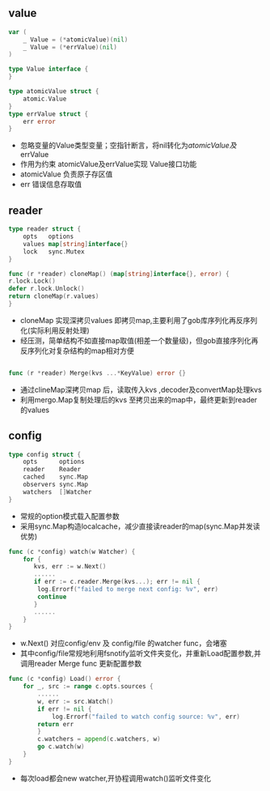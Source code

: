 ## value
```go
var (
	_ Value = (*atomicValue)(nil)
	_ Value = (*errValue)(nil)
)

type Value interface {
}

type atomicValue struct {
    atomic.Value
}
type errValue struct {
    err error
}
```
* 忽略变量的Value类型变量；空指针断言，将nil转化为*atomicValue及*errValue
* 作用为约束 atomicValue及errValue实现 Value接口功能
* atomicValue 负责原子存区值
* err 错误信息存取值


## reader
```go
type reader struct {
	opts   options
	values map[string]interface{}
	lock   sync.Mutex
}
```
```go
func (r *reader) cloneMap() (map[string]interface{}, error) {
r.lock.Lock()
defer r.lock.Unlock()
return cloneMap(r.values)
}
```
* cloneMap 实现深拷贝values 即拷贝map,主要利用了gob库序列化再反序列化(实际利用反射处理)
* 经压测，简单结构不如直接map取值(相差一个数量级)，但gob直接序列化再反序列化对复杂结构的map相对方便
```go

func (r *reader) Merge(kvs ...*KeyValue) error {}
```
* 通过clineMap深拷贝map 后，读取传入kvs ,decoder及convertMap处理kvs
* 利用mergo.Map复制处理后的kvs 至拷贝出来的map中，最终更新到reader的values

## config
```go
type config struct {
	opts      options
	reader    Reader
	cached    sync.Map
	observers sync.Map
	watchers  []Watcher
}
```
* 常规的option模式载入配置参数
* 采用sync.Map构造localcache，减少直接读reader的map(sync.Map并发读优势)
```go
func (c *config) watch(w Watcher) {
    for {
       kvs, err := w.Next()
	   ......
	   if err := c.reader.Merge(kvs...); err != nil {
        log.Errorf("failed to merge next config: %v", err)
        continue
       }
	   ......
    }
}
```
* w.Next() 对应config/env 及 config/file 的watcher func，会堵塞
* 其中config/file常规地利用fsnotify监听文件夹变化，并重新Load配置参数,并调用reader Merge func 更新配置参数
```go
func (c *config) Load() error {
    for _, src := range c.opts.sources {
	    ......
	    w, err := src.Watch()
        if err != nil {
            log.Errorf("failed to watch config source: %v", err)
        return err
        }
        c.watchers = append(c.watchers, w)
        go c.watch(w)
    }
}
```
* 每次load都会new watcher,开协程调用watch()监听文件变化
